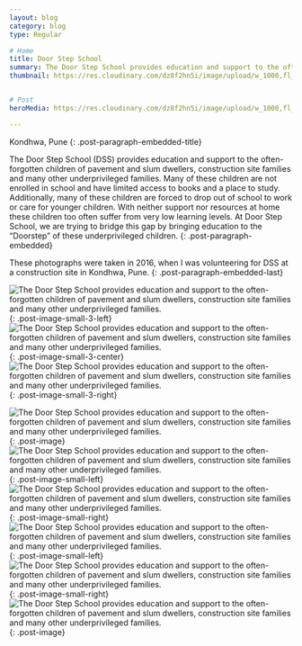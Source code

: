 ```yaml
---
layout: blog
category: blog
type: Regular

# Home
title: Door Step School
summary: The Door Step School provides education and support to the often-forgotten children of pavement and slum dwellers, construction site families and many other underprivileged families.
thumbnail: https://res.cloudinary.com/dz8f2hn5i/image/upload/w_1000,fl_progressive/v1582744565/DSS/DSS_-_Thumbnail_n7yjtw.png


# Post
heroMedia: https://res.cloudinary.com/dz8f2hn5i/image/upload/w_1000,fl_progressive/v1582744566/DSS/DSS_msnxq2.png

---
```


Kondhwa, Pune
{: .post-paragraph-embedded-title}

The Door Step School (DSS) provides education and support to the often-forgotten children of pavement and slum dwellers, construction site families and many other underprivileged families. Many of these children are not enrolled in school and have limited access to books and a place to study. Additionally, many of these children are forced to drop out of school to work or care for younger children. With neither support nor resources at home these children too often suffer from very low learning levels. At Door Step School, we are trying to bridge this gap by bringing education to the “Doorstep” of these underprivileged children.
{: .post-paragraph-embedded}

These photographs were taken in 2016, when I was volunteering for DSS at a construction site in Kondhwa, Pune.
{: .post-paragraph-embedded-last}


<img src="https://res.cloudinary.com/dz8f2hn5i/image/upload/w_1000,fl_progressive/v1582744589/DSS/1_yr6wff.jpg" alt="The Door Step School provides education and support to the often-forgotten children of pavement and slum dwellers, construction site families and many other underprivileged families.">{: .post-image-small-3-left}
<img src="https://res.cloudinary.com/dz8f2hn5i/image/upload/w_1000,fl_progressive/v1582744661/DSS/2_jrs9wx.jpg" alt="The Door Step School provides education and support to the often-forgotten children of pavement and slum dwellers, construction site families and many other underprivileged families.">{: .post-image-small-3-center}
<img src="https://res.cloudinary.com/dz8f2hn5i/image/upload/w_1000,fl_progressive/v1582744599/DSS/3_l7gtny.jpg" alt="The Door Step School provides education and support to the often-forgotten children of pavement and slum dwellers, construction site families and many other underprivileged families.">{: .post-image-small-3-right}

<img src="https://res.cloudinary.com/dz8f2hn5i/image/upload/w_1000,fl_progressive/v1582744709/DSS/4_j42xvb.jpg" alt="The Door Step School provides education and support to the often-forgotten children of pavement and slum dwellers, construction site families and many other underprivileged families.">
{: .post-image} 




<img src="https://res.cloudinary.com/dz8f2hn5i/image/upload/w_1000,fl_progressive/v1582744711/DSS/5_dri3jx.jpg" alt="The Door Step School provides education and support to the often-forgotten children of pavement and slum dwellers, construction site families and many other underprivileged families.">
{: .post-image-small-left} 

<img src="https://res.cloudinary.com/dz8f2hn5i/image/upload/w_1000,fl_progressive/v1582744712/DSS/6_hqldc0.jpg" alt="The Door Step School provides education and support to the often-forgotten children of pavement and slum dwellers, construction site families and many other underprivileged families.">
{: .post-image-small-right} 

<img src="https://res.cloudinary.com/dz8f2hn5i/image/upload/w_1000,fl_progressive/v1582744595/DSS/7_o3xqgl.jpg" alt="The Door Step School provides education and support to the often-forgotten children of pavement and slum dwellers, construction site families and many other underprivileged families.">
{: .post-image-small-left} 

<img src="https://res.cloudinary.com/dz8f2hn5i/image/upload/w_1000,fl_progressive/v1582744597/DSS/8_abdwhr.jpg" alt="The Door Step School provides education and support to the often-forgotten children of pavement and slum dwellers, construction site families and many other underprivileged families.">
{: .post-image-small-right} 

<img src="https://res.cloudinary.com/dz8f2hn5i/image/upload/w_1000,fl_progressive/v1582744600/DSS/9_kd3sod.jpg" alt="The Door Step School provides education and support to the often-forgotten children of pavement and slum dwellers, construction site families and many other underprivileged families.">
{: .post-image} 
















